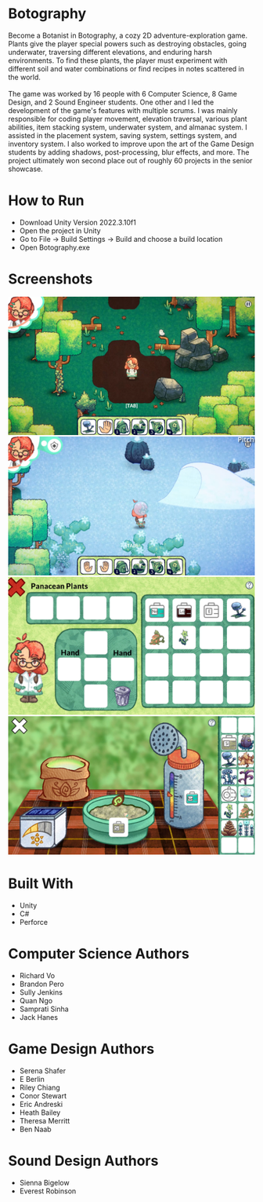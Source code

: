 # Botography
Become a Botanist in Botography, a cozy 2D adventure-exploration game. Plants give the player special powers such as destroying obstacles, going underwater, traversing different elevations, and enduring harsh environments. To find these plants, the player must experiment with different soil and water combinations or find recipes in notes scattered in the world.
<br />
<br />
The game was worked by 16 people with 6 Computer Science, 8 Game Design, and 2 Sound Engineer students. One other and I led the development of the game's features with multiple scrums. I was mainly responsible for coding player movement, elevation traversal, various plant abilities, item stacking system, underwater system, and almanac system. I assisted in the placement system, saving system, settings system, and inventory system. I also worked to improve upon the art of the Game Design students by adding shadows, post-processing, blur effects, and more. The project ultimately won second place out of roughly 60 projects in the senior showcase.

# How to Run
* Download Unity Version 2022.3.10f1
* Open the project in Unity
* Go to File -> Build Settings -> Build and choose a build location
* Open Botography.exe

# Screenshots
![](Images/Botography_2.png)
![](Images/Botography_6.png)
![](Images/Botography_7.png)
![](Images/Botography_8.png)

# Built With
* Unity
* C#
* Perforce

# Computer Science Authors
* Richard Vo
* Brandon Pero
* Sully Jenkins
* Quan Ngo
* Samprati Sinha
* Jack Hanes

# Game Design Authors
* Serena Shafer
* E Berlin
* Riley Chiang
* Conor Stewart
* Eric Andreski
* Heath Bailey
* Theresa Merritt
* Ben Naab

# Sound Design Authors
* Sienna Bigelow
* Everest Robinson
